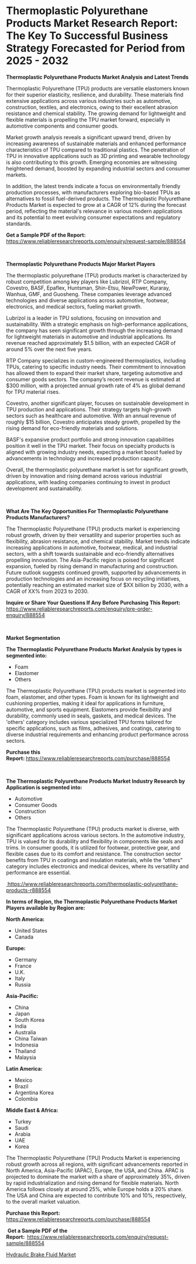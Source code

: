 <p><h1>Thermoplastic Polyurethane Products Market Research Report: The Key To Successful Business Strategy Forecasted for Period from 2025 - 2032</h1></p><p><strong>Thermoplastic Polyurethane Products Market Analysis and Latest Trends</strong></p>
<p><p>Thermoplastic Polyurethane (TPU) products are versatile elastomers known for their superior elasticity, resilience, and durability. These materials find extensive applications across various industries such as automotive, construction, textiles, and electronics, owing to their excellent abrasion resistance and chemical stability. The growing demand for lightweight and flexible materials is propelling the TPU market forward, especially in automotive components and consumer goods.</p><p>Market growth analysis reveals a significant upward trend, driven by increasing awareness of sustainable materials and enhanced performance characteristics of TPU compared to traditional plastics. The penetration of TPU in innovative applications such as 3D printing and wearable technology is also contributing to this growth. Emerging economies are witnessing heightened demand, boosted by expanding industrial sectors and consumer markets.</p><p>In addition, the latest trends indicate a focus on environmentally friendly production processes, with manufacturers exploring bio-based TPUs as alternatives to fossil fuel-derived products. The Thermoplastic Polyurethane Products Market is expected to grow at a CAGR of 12% during the forecast period, reflecting the material's relevance in various modern applications and its potential to meet evolving consumer expectations and regulatory standards.</p></p>
<p><strong>Get a Sample PDF of the Report:&nbsp;</strong> <a href="https://www.reliableresearchreports.com/enquiry/request-sample/888554?utm_campaign=2655&utm_medium=2&utm_source=Github&utm_content=ia&utm_term=01042025&utm_id=thermoplastic-polyurethane-products">https://www.reliableresearchreports.com/enquiry/request-sample/888554</a></p>
<p>&nbsp;</p>
<p><strong>Thermoplastic Polyurethane Products Major Market Players</strong></p>
<p><p>The thermoplastic polyurethane (TPU) products market is characterized by robust competition among key players like Lubrizol, RTP Company, Covestro, BASF, Epaflex, Huntsman, Shin-Etsu, NewPower, Kuraray, Wanhua, GMF, and Guosheng. These companies leverage advanced technologies and diverse applications across automotive, footwear, electronics, and medical sectors, fueling market growth.</p><p>Lubrizol is a leader in TPU solutions, focusing on innovation and sustainability. With a strategic emphasis on high-performance applications, the company has seen significant growth through the increasing demand for lightweight materials in automotive and industrial applications. Its revenue reached approximately $1.5 billion, with an expected CAGR of around 5% over the next five years.</p><p>RTP Company specializes in custom-engineered thermoplastics, including TPUs, catering to specific industry needs. Their commitment to innovation has allowed them to expand their market share, targeting automotive and consumer goods sectors. The company’s recent revenue is estimated at $300 million, with a projected annual growth rate of 4% as global demand for TPU material rises.</p><p>Covestro, another significant player, focuses on sustainable development in TPU production and applications. Their strategy targets high-growth sectors such as healthcare and automotive. With an annual revenue of roughly $15 billion, Covestro anticipates steady growth, propelled by the rising demand for eco-friendly materials and solutions.</p><p>BASF's expansive product portfolio and strong innovation capabilities position it well in the TPU market. Their focus on specialty products is aligned with growing industry needs, expecting a market boost fueled by advancements in technology and increased production capacity.</p><p>Overall, the thermoplastic polyurethane market is set for significant growth, driven by innovation and rising demand across various industrial applications, with leading companies continuing to invest in product development and sustainability.</p></p>
<p>&nbsp;</p>
<p><strong>What Are The Key Opportunities For Thermoplastic Polyurethane Products Manufacturers?</strong></p>
<p><p>The Thermoplastic Polyurethane (TPU) products market is experiencing robust growth, driven by their versatility and superior properties such as flexibility, abrasion resistance, and chemical stability. Market trends indicate increasing applications in automotive, footwear, medical, and industrial sectors, with a shift towards sustainable and eco-friendly alternatives propelling innovation. The Asia-Pacific region is poised for significant expansion, fueled by rising demand in manufacturing and construction. Future outlook suggests continued growth, supported by advancements in production technologies and an increasing focus on recycling initiatives, potentially reaching an estimated market size of $XX billion by 2030, with a CAGR of XX% from 2023 to 2030.</p></p>
<p><strong>Inquire or Share Your Questions If Any Before Purchasing This Report:</strong> <a href="https://www.reliableresearchreports.com/enquiry/pre-order-enquiry/888554?utm_campaign=2655&utm_medium=2&utm_source=Github&utm_content=ia&utm_term=01042025&utm_id=thermoplastic-polyurethane-products">https://www.reliableresearchreports.com/enquiry/pre-order-enquiry/888554</a></p>
<p>&nbsp;</p>
<p><strong>Market Segmentation</strong></p>
<p><strong>The Thermoplastic Polyurethane Products Market Analysis by types is segmented into:</strong></p>
<p><ul><li>Foam</li><li>Elastomer</li><li>Others</li></ul></p>
<p><p>The Thermoplastic Polyurethane (TPU) products market is segmented into foam, elastomer, and other types. Foam is known for its lightweight and cushioning properties, making it ideal for applications in furniture, automotive, and sports equipment. Elastomers provide flexibility and durability, commonly used in seals, gaskets, and medical devices. The 'others' category includes various specialized TPU forms tailored for specific applications, such as films, adhesives, and coatings, catering to diverse industrial requirements and enhancing product performance across sectors.</p></p>
<p><strong>Purchase this Report:&nbsp;</strong><a href="https://www.reliableresearchreports.com/purchase/888554?utm_campaign=2655&utm_medium=2&utm_source=Github&utm_content=ia&utm_term=01042025&utm_id=thermoplastic-polyurethane-products">https://www.reliableresearchreports.com/purchase/888554</a></p>
<p>&nbsp;</p>
<p><strong>The Thermoplastic Polyurethane Products Market Industry Research by Application is segmented into:</strong></p>
<p><ul><li>Automotive</li><li>Consumer Goods</li><li>Construction</li><li>Others</li></ul></p>
<p><p>The Thermoplastic Polyurethane (TPU) products market is diverse, with significant applications across various sectors. In the automotive industry, TPU is valued for its durability and flexibility in components like seals and trims. In consumer goods, it is utilized for footwear, protective gear, and flexible cases due to its comfort and resistance. The construction sector benefits from TPU in coatings and insulation materials, while the “others” category includes electronics and medical devices, where its versatility and performance are essential.</p></p>
<p><a href="https://www.reliableresearchreports.com/thermoplastic-polyurethane-products-r888554?utm_campaign=2655&utm_medium=2&utm_source=Github&utm_content=ia&utm_term=01042025&utm_id=thermoplastic-polyurethane-products">&nbsp;https://www.reliableresearchreports.com/thermoplastic-polyurethane-products-r888554</a></p>
<p><strong>In terms of Region, the Thermoplastic Polyurethane Products Market Players available by Region are:</strong></p>
<p>
    <p> <strong> North America: </strong>
        <ul>
            <li>United States</li>
            <li>Canada</li>
        </ul>
        </p> 
    <p> <strong> Europe: </strong>
        <ul>
            <li>Germany</li>
            <li>France</li>
            <li>U.K.</li>
            <li>Italy</li>
            <li>Russia</li>
        </ul>
        </p> 
    <p> <strong> Asia-Pacific: </strong>
        <ul>
            <li>China</li>
            <li>Japan</li>
            <li>South Korea</li>
            <li>India</li>
            <li>Australia</li>
            <li>China Taiwan</li>
            <li>Indonesia</li>
            <li>Thailand</li>
            <li>Malaysia</li>
        </ul>
        </p> 
    <p> <strong> Latin America: </strong>
        <ul>
            <li>Mexico</li>
            <li>Brazil</li>
            <li>Argentina Korea</li>
            <li>Colombia</li>
        </ul>
        </p> 
    <p> <strong> Middle East & Africa: </strong>
        <ul>
            <li>Turkey</li>
            <li>Saudi</li>
            <li>Arabia</li>
            <li>UAE</li>
            <li>Korea</li>
        </ul>
    </p>
    </p>
<p><p>The Thermoplastic Polyurethane (TPU) Products Market is experiencing robust growth across all regions, with significant advancements reported in North America, Asia-Pacific (APAC), Europe, the USA, and China. APAC is projected to dominate the market with a share of approximately 35%, driven by rapid industrialization and rising demand for flexible materials. North America follows closely at around 25%, while Europe holds a 20% share. The USA and China are expected to contribute 10% and 10%, respectively, to the overall market valuation.</p></p>
<p><strong>Purchase this Report: </strong><a href="https://www.reliableresearchreports.com/purchase/888554?utm_campaign=2655&utm_medium=2&utm_source=Github&utm_content=ia&utm_term=01042025&utm_id=thermoplastic-polyurethane-products">https://www.reliableresearchreports.com/purchase/888554</a></p>
<p>&nbsp;<strong>Get a Sample PDF of the Report:&nbsp;&nbsp;</strong><a href="https://www.reliableresearchreports.com/enquiry/request-sample/888554?utm_campaign=2655&utm_medium=2&utm_source=Github&utm_content=ia&utm_term=01042025&utm_id=thermoplastic-polyurethane-products">https://www.reliableresearchreports.com/enquiry/request-sample/888554</a></p>
<p><strong></strong></p>
<p><p><a href="https://github.com/ulyssacrayne00231/Market-Research-Report-List-1/blob/main/hydraulic-brake-fluid-market.md?utm_campaign=2655&utm_medium=2&utm_source=Github&utm_content=ia&utm_term=01042025&utm_id=thermoplastic-polyurethane-products">Hydraulic Brake Fluid Market</a></p></p>
